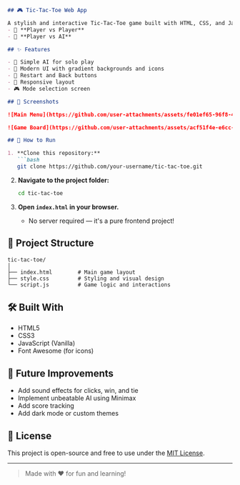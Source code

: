
```markdown
## 🎮 Tic-Tac-Toe Web App

A stylish and interactive Tic-Tac-Toe game built with HTML, CSS, and JavaScript — featuring two gameplay modes:
- 👥 **Player vs Player**
- 🤖 **Player vs AI**

## ✨ Features

- 🧠 Simple AI for solo play
- 🎨 Modern UI with gradient backgrounds and icons
- 🔄 Restart and Back buttons
- 📱 Responsive layout
- 🎮 Mode selection screen

## 📸 Screenshots

![Main Menu](https://github.com/user-attachments/assets/fe01ef65-96f8-4c19-abdd-af1d90440f2b)

![Game Board](https://github.com/user-attachments/assets/acf51f4e-e6cc-4ba8-8796-9bbf9d5ccf34)

## 🚀 How to Run

1. **Clone this repository:**
   ```bash
   git clone https://github.com/your-username/tic-tac-toe.git
   ```

2. **Navigate to the project folder:**
   ```bash
   cd tic-tac-toe
   ```

3. **Open `index.html` in your browser.**
   - No server required — it's a pure frontend project!

## 📁 Project Structure

```
tic-tac-toe/
│
├── index.html        # Main game layout
├── style.css         # Styling and visual design
└── script.js         # Game logic and interactions
```

## 🛠️ Built With

- HTML5
- CSS3
- JavaScript (Vanilla)
- Font Awesome (for icons)

## 🔧 Future Improvements

- Add sound effects for clicks, win, and tie
- Implement unbeatable AI using Minimax
- Add score tracking
- Add dark mode or custom themes

## 📄 License

This project is open-source and free to use under the [MIT License](LICENSE).

---

> Made with ❤️ for fun and learning!
```
